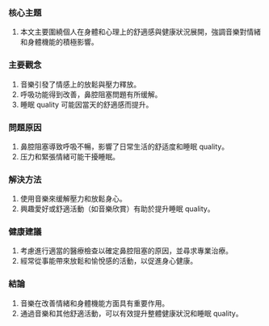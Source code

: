 ### 核心主題  
1. 本文主要圍繞個人在身體和心理上的舒適感與健康狀況展開，強調音樂對情緒和身體機能的積極影響。  

### 主要觀念  
1. 音樂引發了情感上的放鬆與壓力釋放。  
2. 呼吸功能得到改善，鼻腔阻塞問題有所缓解。  
3. 睡眠 quality 可能因當天的舒適感而提升。  

### 問題原因  
1. 鼻腔阻塞導致呼吸不暢，影響了日常生活的舒适度和睡眠 quality。  
2. 压力和緊張情緒可能干擾睡眠。  

### 解決方法  
1. 使用音樂來缓解壓力和放鬆身心。  
2. 興趣愛好或舒適活動（如音樂欣賞）有助於提升睡眠 quality。  

### 健康建議  
1. 考慮進行適當的醫療檢查以確定鼻腔阻塞的原因，並尋求專業治療。  
2. 經常從事能帶來放鬆和愉悅感的活動，以促進身心健康。  

### 結論  
1. 音樂在改善情緒和身體機能方面具有重要作用。  
2. 通過音樂和其他舒適活動，可以有效提升整體健康狀況和睡眠 quality。